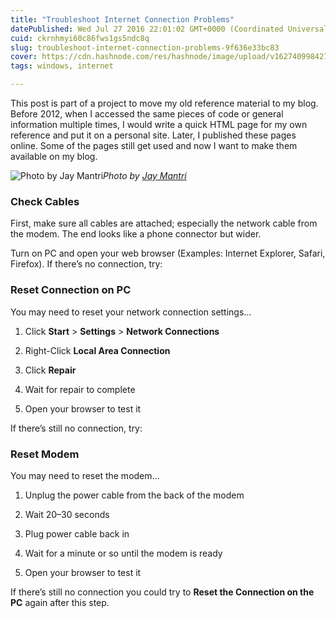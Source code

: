 ```yaml
---
title: "Troubleshoot Internet Connection Problems"
datePublished: Wed Jul 27 2016 22:01:02 GMT+0000 (Coordinated Universal Time)
cuid: ckrnhmyi60c86fws1gs5ndc8q
slug: troubleshoot-internet-connection-problems-9f636e33bc83
cover: https://cdn.hashnode.com/res/hashnode/image/upload/v1627409984276/XP8mHultn-.jpeg
tags: windows, internet

---
```



This post is part of a project to move my old reference material to my blog. Before 2012, when I accessed the same pieces of code or general information multiple times, I would write a quick HTML page for my own reference and put it on a personal site. Later, I published these pages online. Some of the pages still get used and now I want to make them available on my blog.

![Photo by [Jay Mantri](https://cdn.hashnode.com/res/hashnode/image/upload/v1627409980939/CFG0XtSmV.html)](https://cdn-images-1.medium.com/max/4400/1*nN-AmMEjCBRr9rpjyVQilw.jpeg)*Photo by [Jay Mantri](https://unsplash.com/@jaymantri)*

### Check Cables

First, make sure all cables are attached; especially the network cable from the modem. The end looks like a phone connector but wider.

Turn on PC and open your web browser (Examples: Internet Explorer, Safari, Firefox). If there’s no connection, try:

### Reset Connection on PC

You may need to reset your network connection settings…

1. Click **Start** > **Settings** > **Network Connections**

1. Right-Click **Local Area Connection**

1. Click **Repair**

1. Wait for repair to complete

1. Open your browser to test it

If there’s still no connection, try:

### Reset Modem

You may need to reset the modem…

1. Unplug the power cable from the back of the modem

1. Wait 20–30 seconds

1. Plug power cable back in

1. Wait for a minute or so until the modem is ready

1. Open your browser to test it

If there’s still no connection you could try to **Reset the Connection on the PC** again after this step.